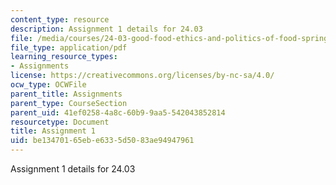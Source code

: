 ```yaml
---
content_type: resource
description: Assignment 1 details for 24.03
file: /media/courses/24-03-good-food-ethics-and-politics-of-food-spring-2017/be13470165ebe6335d5083ae94947961_MIT24_03_assignment1.pdf
file_type: application/pdf
learning_resource_types:
- Assignments
license: https://creativecommons.org/licenses/by-nc-sa/4.0/
ocw_type: OCWFile
parent_title: Assignments
parent_type: CourseSection
parent_uid: 41ef0258-4a8c-60b9-9aa5-542043852814
resourcetype: Document
title: Assignment 1
uid: be134701-65eb-e633-5d50-83ae94947961
---
```

Assignment 1 details for 24.03